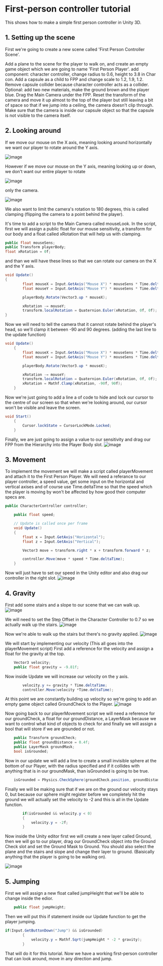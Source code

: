 # First-person controller tutorial

This shows how to make a simple first person controller in Unity 3D.

## 1. Setting up the scene

First we're going to create a new scene called 'First Person Controller Scene'.

Add a plane to the scene for the player to walk on, and create an empty game object which we are going to name 'First Person Player'.
add component: character controller, change radius to 0.6, height to 3.8 in Char con.
Add a capsule as a child to FPP and change scale to 1.2, 1.9, 1.2. Remove capsule collider because character controller acts as a collider.
Optional: add two new materials, make the ground brown and the player blue.
Drag the Main Camera under the FPP. Reset the transform of the camera and move it up almost to the top of the player but still leaving a bit of space so that if we jump into a ceiling, the camera doesn't clip through. Make sure that the camera is inside our capsule object so that the capsule is not visible to the camera itself.

## 2. Looking around

If we move our mouse on the X axis, meaning looking around horizontally we want our player to rotate around the Y axis.

![image](https://user-images.githubusercontent.com/79841064/195070189-b084a72a-4ccb-40ef-92bc-111cef569c98.png)

However if we move our mouse on the Y axis, meaning looking up or down, we don't want our entire player to rotate

![image](https://user-images.githubusercontent.com/79841064/195070828-61cf84f0-f0d2-41d2-afac-dd3dd6e18b33.png) 

only the camera.

![image](https://user-images.githubusercontent.com/79841064/195071112-8c679eaa-0267-4c59-920c-b3631f83ccee.png)


We also want to limit the camera's rotation to 180 degrees, this is called clamping (flipping the camera to a point behind the player).

It's time to add a script to the Main Camera called mouseLook.
In  the script, first we will assign a public float for our mouse sensitivity, a transform for our body and a float called xRotation that will help us with clamping.
```.cs
public float mouseSens;
public Transform playerBody;
float xRotation = 0f;
```
and than we will have these lines so that we can rotate our camera on the X and the Y axis.
```.cs
void Update()
{
        float mouseX = Input.GetAxis("Mouse X") * mouseSens * Time.deltaTime;
        float mouseY = Input.GetAxis("Mouse Y") * mouseSens * Time.deltaTime;

        playerBody.Rotate(Vector3.up * mouseX);

        xRotation -= mouseY;
        transform.localRotation = Quaternion.Euler(xRotation, 0f, 0f);
}        
```
Now we will need to tell the camera that it cannot rotate behind the player's head, so we'll clamp it between -90 and 90 degrees. (adding the last line to the update function)
```.cs
void Update()
    {
        float mouseX = Input.GetAxis("Mouse X") * mouseSens * Time.deltaTime;
        float mouseY = Input.GetAxis("Mouse Y") * mouseSens * Time.deltaTime;

        playerBody.Rotate(Vector3.up * mouseX);

        xRotation -= mouseY;
        transform.localRotation = Quaternion.Euler(xRotation, 0f, 0f);
        xRotation = Mathf.Clamp(xRotation, -90f, 90f);
    }
```
Now we're just going to add a line a of code to hide and lock our cursor to the centre of our screen so that when we're looking around, our cursor won't be visible and leave the screen.
```.cs
void Start()
    {
        Cursor.lockState = CursorLockMode.Locked;
    }
```
Finally, we are just going to assign a value to our sensitivity and drag our FPP from the Hierarchy into the Player Body slot.
![image](https://user-images.githubusercontent.com/79841064/196407291-10a7c1a9-7738-4399-a90f-b8b1bfd2d1fa.png)

## 3. Movement

To implement the movement we will make a script called playerMovement and attach it to the First Person Player. We will need a referance to our player controller, a speed value, get some input on the horizontal and vertical axises and of course use Time.deltaTime so that the speed which the player is moving by won't be affected by how good their computer specs are.
```cs
public CharacterController controller;

    public float speed;

    // Update is called once per frame
    void Update()
    {
        float x = Input.GetAxis("Horizontal");
        float z = Input.GetAxis("Vertical");

        Vector3 move = transform.right * x + transform.forward * z;

        controller.Move(move * speed * Time.deltaTime);
    }
```
Now will just have to set our speed in the Unity editor and also drag our controller in the right slot. ![image](https://user-images.githubusercontent.com/79841064/197738582-ae32bcb1-c675-4d2e-9f34-c691db7c2cb8.png)

## 4. Gravity

First add some stairs and a slope to our scene that we can walk up.
![image](https://user-images.githubusercontent.com/79841064/197741693-d4f07430-1e89-4f03-ada4-9c6dbaa87146.png)

We will need to set the Step Offset in the Character Controller to 0.7 so we actually walk up the stairs.
![image](https://user-images.githubusercontent.com/79841064/197742133-03d9e58a-b29a-49c8-85bf-709d50b6cf13.png)

Now we're able to walk up the stairs but there's no gravity applied.
![image](https://user-images.githubusercontent.com/79841064/197742768-44629be9-7fa5-462f-8827-92af1f407cd0.png)

We will start by implementing our velocity (This all goes into the playerMovement script)
First add a reference for the velocity and  assign a float for the gravity at the top.
```cs
    Vector3 velocity;
    public float gravity = -9.81f;
```
Now inside Update we will increase our velocity on the y axis.
```cs
        velocity.y += gravity * Time.deltaTime;
        controller.Move(velocity *Time.deltaTime);
```
At this point we are constantly building up velocity so we're going to add an empty game object called GroundCheck to the Player.
![image](https://user-images.githubusercontent.com/79841064/197746491-3dba82da-f618-45ba-b194-dd01692a78df.png)

Now going back to our playerMovement script we will need a reference for our groundCheck, a float for our groundDistance, a LayerMask because we want to control what kind of objects to check for and finally we will assign a bool that will store if we are grounded or not.
```cs
    public Transform groundCheck;
    public float groundDistance = 0.4f;
    public LayerMask groundMask;
    bool isGrounded;
```
Now in our update we will add a line to create a small invisible sphere at the bottom of our Player, with the radius specified and if it collides with anything that is in our groundMask, than isGrounded is going to be true.
```cs
    isGrounded = Physics.CheckSphere(groundCheck.position, groundDistance, groundMask);
```
Finally we will be making sure that if we are on the ground our velocity stays 0, but because our sphere might register before we completely hit the ground we will actually set the velocity to -2 and this is all in the Update function.

```cs
        if(isGrounded && velocity.y < 0)
        {
            velocity.y = -2f;
        }
```
Now inside the Unity editor first we will create a new layer called Ground, then we will go to our player, drag our GroundCheck object into the Ground Check slot and set the Ground Mask to Ground. You should also select the plane and the stairs and slope and change their layer to ground. (Baisically anything that the player is going to be walking on).

![image](https://user-images.githubusercontent.com/79841064/197752676-e9c15d3f-0437-400a-9aff-eae3e87e7523.png)

## 5. Jumping

First we will assign a new float called jumpHeight that we'll be able to change inside the edior.
```cs
    public float jumpHeight;
```
Then we will put this if statement inside our Update function to get the player jumping.
```cs
if(Input.GetButtonDown("Jump") && isGrounded)
        {
            velocity.y = Mathf.Sqrt(jumpHeight * -2 * gravity);
        }
```

That will do it for this tutorial. Now we have a working first-person controller that can look around, move in any direction and jump.
